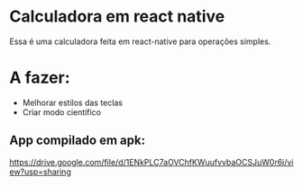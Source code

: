 # Calculadora em react native
Essa é uma calculadora feita em react-native para operações simples.

# A fazer: 
- Melhorar estilos das teclas
- Criar modo científico

## App compilado em apk:
https://drive.google.com/file/d/1ENkPLC7aOVChfKWuufvvbaOCSJuW0r6j/view?usp=sharing
